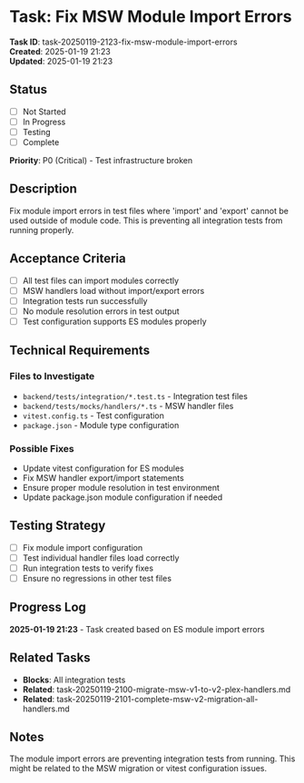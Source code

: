 # Task: Fix MSW Module Import Errors

**Task ID**: task-20250119-2123-fix-msw-module-import-errors  
**Created**: 2025-01-19 21:23  
**Updated**: 2025-01-19 21:23

## Status

- [ ] Not Started
- [ ] In Progress
- [ ] Testing
- [ ] Complete

**Priority**: P0 (Critical) - Test infrastructure broken

## Description

Fix module import errors in test files where 'import' and 'export' cannot be used outside of module code. This is preventing all integration tests from running properly.

## Acceptance Criteria

- [ ] All test files can import modules correctly
- [ ] MSW handlers load without import/export errors
- [ ] Integration tests run successfully
- [ ] No module resolution errors in test output
- [ ] Test configuration supports ES modules properly

## Technical Requirements

### Files to Investigate

- `backend/tests/integration/*.test.ts` - Integration test files
- `backend/tests/mocks/handlers/*.ts` - MSW handler files
- `vitest.config.ts` - Test configuration
- `package.json` - Module type configuration

### Possible Fixes

- Update vitest configuration for ES modules
- Fix MSW handler export/import statements
- Ensure proper module resolution in test environment
- Update package.json module configuration if needed

## Testing Strategy

- [ ] Fix module import configuration
- [ ] Test individual handler files load correctly
- [ ] Run integration tests to verify fixes
- [ ] Ensure no regressions in other test files

## Progress Log

**2025-01-19 21:23** - Task created based on ES module import errors

## Related Tasks

- **Blocks**: All integration tests
- **Related**: task-20250119-2100-migrate-msw-v1-to-v2-plex-handlers.md
- **Related**: task-20250119-2101-complete-msw-v2-migration-all-handlers.md

## Notes

The module import errors are preventing integration tests from running. This might be related to the MSW migration or vitest configuration issues.
